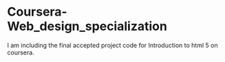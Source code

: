 # Coursera-Web_design_specialization
I am including the final accepted project code for Introduction to html 5 on coursera.
